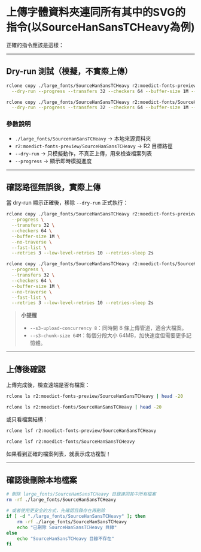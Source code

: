 # 上傳字體資料夾連同所有其中的SVG的指令(以SourceHanSansTCHeavy為例)

正確的指令應該是這樣：

---

## **Dry-run 測試（模擬，不實際上傳）**

```bash
rclone copy ./large_fonts/SourceHanSansTCHeavy r2:moedict-fonts-preview/SourceHanSansTCHeavy \
  --dry-run --progress --transfers 32 --checkers 64 --buffer-size 1M --no-traverse --fast-list
```

```bash
rclone copy ./large_fonts/SourceHanSansTCHeavy r2:moedict-fonts/SourceHanSansTCHeavy \
  --dry-run --progress --transfers 32 --checkers 64 --buffer-size 1M --no-traverse --fast-list
```

### **參數說明**

* `./large_fonts/SourceHanSansTCHeavy` → 本地來源資料夾
* `r2:moedict-fonts-preview/SourceHanSansTCHeavy` → R2 目標路徑
* `--dry-run` → 只模擬動作，不真正上傳，用來檢查檔案列表
* `--progress` → 顯示即時模擬進度

---

## **確認路徑無誤後，實際上傳**

當 dry-run 顯示正確後，移除 `--dry-run` 正式執行：

```bash
rclone copy ./large_fonts/SourceHanSansTCHeavy r2:moedict-fonts-preview/SourceHanSansTCHeavy \
  --progress \
  --transfers 32 \
  --checkers 64 \
  --buffer-size 1M \
  --no-traverse \
  --fast-list \
  --retries 3 --low-level-retries 10 --retries-sleep 2s
```

```bash
rclone copy ./large_fonts/SourceHanSansTCHeavy r2:moedict-fonts/SourceHanSansTCHeavy \
  --progress \
  --transfers 32 \
  --checkers 64 \
  --buffer-size 1M \
  --no-traverse \
  --fast-list \
  --retries 3 --low-level-retries 10 --retries-sleep 2s
```

> **小提醒**
>
> * `--s3-upload-concurrency 8`：同時開 8 條上傳管道，適合大檔案。
> * `--s3-chunk-size 64M`：每個分段大小 64MB，加快速度但需要更多記憶體。

---

## **上傳後確認**

上傳完成後，檢查遠端是否有檔案：

```bash
rclone ls r2:moedict-fonts-preview/SourceHanSansTCHeavy | head -20
```


```bash
rclone ls r2:moedict-fonts/SourceHanSansTCHeavy | head -20
```

或只看檔案結構：

```bash
rclone lsf r2:moedict-fonts-preview/SourceHanSansTCHeavy
```


```bash
rclone lsf r2:moedict-fonts/SourceHanSansTCHeavy
```

如果看到正確的檔案列表，就表示成功複製！


---

## **確認後刪除本地檔案**

```bash
# 刪除 large_fonts/SourceHanSansTCHeavy 目錄連同其中所有檔案
rm -rf ./large_fonts/SourceHanSansTCHeavy

# 或者使用更安全的方式，先確認目錄存在再刪除
if [ -d "./large_fonts/SourceHanSansTCHeavy" ]; then
    rm -rf ./large_fonts/SourceHanSansTCHeavy
    echo "已刪除 SourceHanSansTCHeavy 目錄"
else
    echo "SourceHanSansTCHeavy 目錄不存在"
fi
```
